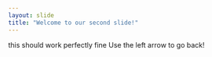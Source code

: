 ```yaml
---
layout: slide
title: "Welcome to our second slide!"
---
```

this should work perfectly fine
Use the left arrow to go back!
